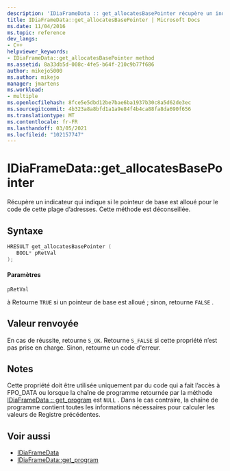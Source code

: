 ```yaml
---
description: 'IDiaFrameData :: get_allocatesBasePointer récupère un indicateur qui indique si le pointeur de base est alloué pour le code de cette plage d’adresses.'
title: IDiaFrameData::get_allocatesBasePointer | Microsoft Docs
ms.date: 11/04/2016
ms.topic: reference
dev_langs:
- C++
helpviewer_keywords:
- IDiaFrameData::get_allocatesBasePointer method
ms.assetid: 8a33db5d-008c-4fe5-b64f-210c9b77f686
author: mikejo5000
ms.author: mikejo
manager: jmartens
ms.workload:
- multiple
ms.openlocfilehash: 8fce5e5dbd12be7bae6ba1937b30c8a5d62de3ec
ms.sourcegitcommit: 4b323a8a8bfd1a1a9e84f4b4ca88fa8da690f656
ms.translationtype: MT
ms.contentlocale: fr-FR
ms.lasthandoff: 03/05/2021
ms.locfileid: "102157747"
---
```

# <a name="idiaframedataget_allocatesbasepointer"></a>IDiaFrameData::get_allocatesBasePointer
Récupère un indicateur qui indique si le pointeur de base est alloué pour le code de cette plage d’adresses. Cette méthode est déconseillée.

## <a name="syntax"></a>Syntaxe

```C++
HRESULT get_allocatesBasePointer ( 
   BOOL* pRetVal
);
```

#### <a name="parameters"></a>Paramètres
 `pRetVal`

à Retourne `TRUE` si un pointeur de base est alloué ; sinon, retourne `FALSE` .

## <a name="return-value"></a>Valeur renvoyée
 En cas de réussite, retourne `S_OK`. Retourne `S_FALSE` si cette propriété n’est pas prise en charge. Sinon, retourne un code d'erreur.

## <a name="remarks"></a>Notes
 Cette propriété doit être utilisée uniquement par du code qui a fait l’accès à FPO_DATA ou lorsque la chaîne de programme retournée par la méthode [IDiaFrameData :: get_program](../../debugger/debug-interface-access/idiaframedata-get-program.md) est `NULL` . Dans le cas contraire, la chaîne de programme contient toutes les informations nécessaires pour calculer les valeurs de Registre précédentes.

## <a name="see-also"></a>Voir aussi
- [IDiaFrameData](../../debugger/debug-interface-access/idiaframedata.md)
- [IDiaFrameData::get_program](../../debugger/debug-interface-access/idiaframedata-get-program.md)
